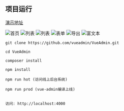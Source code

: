 ## 项目运行

[演示地址](http://vueadmin.com/#/echarts)

![首页](https://github.com/vueadmin/VueAdmin/blob/master/public/img/home.png)
![列表](https://github.com/vueadmin/VueAdmin/blob/master/public/img/1.png)
![列表](https://github.com/vueadmin/VueAdmin/blob/master/public/img/2.png)
![表单](https://github.com/vueadmin/VueAdmin/blob/master/public/img/3.png)
![导出](https://github.com/vueadmin/VueAdmin/blob/master/public/img/4.png)
![富文本](https://github.com/vueadmin/VueAdmin/blob/master/public/img/5.png)
```
git clone https://github.com/vueadmin/VueAdmin.git

cd VueAdmin

composer install

npm install

npm run hot (访问线上后台系统)

npm run prod (vue-admin编译上线)


访问: http://localhost:4000

```
